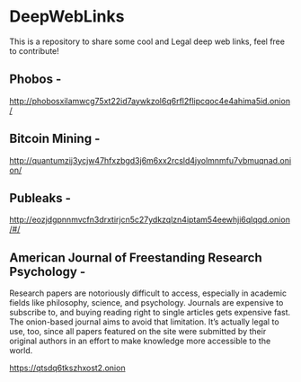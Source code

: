 # DeepWebLinks
This is a repository to share some cool and Legal deep web links, feel free to contribute! 


## Phobos - 

http://phobosxilamwcg75xt22id7aywkzol6q6rfl2flipcqoc4e4ahima5id.onion/

## Bitcoin Mining -

http://quantumzij3ycjw47hfxzbgd3j6m6xx2rcsld4jyolmnmfu7vbmuqnad.onion/

## Publeaks - 

http://eozjdgpnnmvcfn3drxtirjcn5c27ydkzqlzn4iptam54eewhji6qlqqd.onion/#/

## American Journal of Freestanding Research Psychology - 

Research papers are notoriously difficult to access, especially in academic fields like philosophy, science, and psychology. Journals are expensive to subscribe to, and buying reading right to single articles gets expensive fast. The onion-based journal aims to avoid that limitation. It’s actually legal to use, too, since all papers featured on the site were submitted by their original authors in an effort to make knowledge more accessible to the world.

https://qtsdq6tkszhxost2.onion




